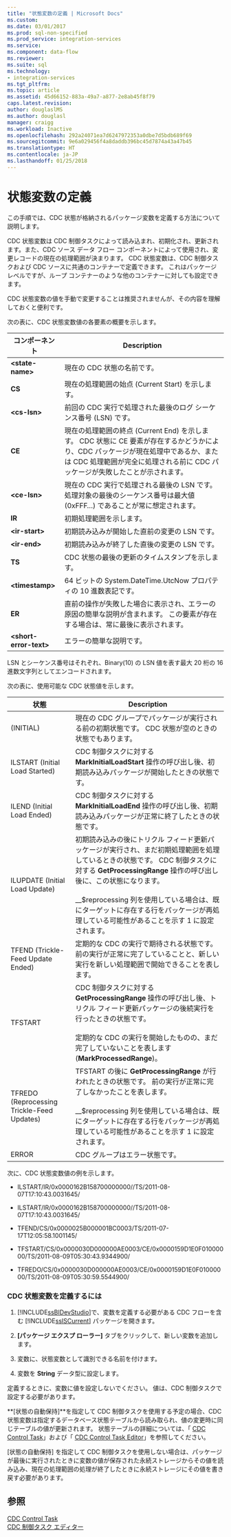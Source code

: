 ```yaml
---
title: "状態変数の定義 | Microsoft Docs"
ms.custom: 
ms.date: 03/01/2017
ms.prod: sql-non-specified
ms.prod_service: integration-services
ms.service: 
ms.component: data-flow
ms.reviewer: 
ms.suite: sql
ms.technology:
- integration-services
ms.tgt_pltfrm: 
ms.topic: article
ms.assetid: 45d66152-883a-49a7-a877-2e8ab45f8f79
caps.latest.revision: 
author: douglaslMS
ms.author: douglasl
manager: craigg
ms.workload: Inactive
ms.openlocfilehash: 292a24071ea7d6247972353a0dbe7d5bdb689f69
ms.sourcegitcommit: 9e6a029456f4a8daddb396bc45d7874a43a47b45
ms.translationtype: HT
ms.contentlocale: ja-JP
ms.lasthandoff: 01/25/2018
---
```

# <a name="define-a-state-variable"></a>状態変数の定義
  この手順では、CDC 状態が格納されるパッケージ変数を定義する方法について説明します。  
  
 CDC 状態変数は CDC 制御タスクによって読み込まれ、初期化され、更新されます。また、CDC ソース データ フロー コンポーネントによって使用され、変更レコードの現在の処理範囲が決まります。 CDC 状態変数は、CDC 制御タスクおよび CDC ソースに共通のコンテナーで定義できます。 これはパッケージ レベルですが、ループ コンテナーのような他のコンテナーに対しても設定できます。  
  
 CDC 状態変数の値を手動で変更することは推奨されませんが、その内容を理解しておくと便利です。  
  
 次の表に、CDC 状態変数値の各要素の概要を示します。  
  
|コンポーネント|Description|  
|---------------|-----------------|  
|**\<state-name>**|現在の CDC 状態の名前です。|  
|**CS**|現在の処理範囲の始点 (Current Start) を示します。|  
|**\<cs-lsn>**|前回の CDC 実行で処理された最後のログ シーケンス番号 (LSN) です。|  
|**CE**|現在の処理範囲の終点 (Current End) を示します。 CDC 状態に CE 要素が存在するかどうかにより、CDC パッケージが現在処理中であるか、または CDC 処理範囲が完全に処理される前に CDC パッケージが失敗したことが示されます。|  
|**\<ce-lsn>**|現在の CDC 実行で処理される最後の LSN です。 処理対象の最後のシーケンス番号は最大値 (0xFFF…) であることが常に想定されます。|  
|**IR**|初期処理範囲を示します。|  
|**\<ir-start>**|初期読み込みが開始した直前の変更の LSN です。|  
|**\<ir-end>**|初期読み込みが終了した直後の変更の LSN です。|  
|**TS**|CDC 状態の最後の更新のタイムスタンプを示します。|  
|**\<timestamp>**|64 ビットの System.DateTime.UtcNow プロパティの 10 進数表記です。|  
|**ER**|直前の操作が失敗した場合に表示され、エラーの原因の簡単な説明が含まれます。 この要素が存在する場合は、常に最後に表示されます。|  
|**\<short-error-text>**|エラーの簡単な説明です。|  
  
 LSN とシーケンス番号はそれぞれ、Binary(10) の LSN 値を表す最大 20 桁の 16 進数文字列としてエンコードされます。  
  
 次の表に、使用可能な CDC 状態値を示します。  
  
|状態|Description|  
|-----------|-----------------|  
|(INITIAL)|現在の CDC グループでパッケージが実行される前の初期状態です。 CDC 状態が空のときの状態でもあります。|  
|ILSTART (Initial Load Started)|CDC 制御タスクに対する **MarkInitialLoadStart** 操作の呼び出し後、初期読み込みパッケージが開始したときの状態です。|  
|ILEND (Initial Load Ended)|CDC 制御タスクに対する **MarkInitialLoadEnd** 操作の呼び出し後、初期読み込みパッケージが正常に終了したときの状態です。|  
|ILUPDATE (Initial Load Update)|初期読み込みの後にトリクル フィード更新パッケージが実行され、まだ初期処理範囲を処理しているときの状態です。 CDC 制御タスクに対する **GetProcessingRange** 操作の呼び出し後に、この状態になります。<br /><br /> __$reprocessing 列を使用している場合は、既にターゲットに存在する行をパッケージが再処理している可能性があることを示す 1 に設定されます。|  
|TFEND (Trickle-Feed Update Ended)|定期的な CDC の実行で期待される状態です。 前の実行が正常に完了していることと、新しい実行を新しい処理範囲で開始できることを表します。|  
|TFSTART|CDC 制御タスクに対する **GetProcessingRange** 操作の呼び出し後、トリクル フィード更新パッケージの後続実行を行ったときの状態です。<br /><br /> 定期的な CDC の実行を開始したものの、まだ完了していないことを表します (**MarkProcessedRange**)。|  
|TFREDO (Reprocessing Trickle-Feed Updates)|TFSTART の後に **GetProcessingRange** が行われたときの状態です。 前の実行が正常に完了しなかったことを表します。<br /><br /> __$reprocessing 列を使用している場合は、既にターゲットに存在する行をパッケージが再処理している可能性があることを示す 1 に設定されます。|  
|ERROR|CDC グループはエラー状態です。|  
  
 次に、CDC 状態変数値の例を示します。  
  
-   ILSTART/IR/0x0000162B158700000000//TS/2011-08-07T17:10:43.0031645/  
  
-   ILSTART/IR/0x0000162B158700000000//TS/2011-08-07T17:10:43.0031645/  
  
-   TFEND/CS/0x0000025B000001BC0003/TS/2011-07-17T12:05:58.1001145/  
  
-   TFSTART/CS/0x0000030D000000AE0003/CE/0x0000159D1E0F01000000/TS/2011-08-09T05:30:43.9344900/  
  
-   TFREDO/CS/0x0000030D000000AE0003/CE/0x0000159D1E0F01000000/TS/2011-08-09T05:30:59.5544900/  
  
### <a name="to-define-a-cdc-state-variable"></a>CDC 状態変数を定義するには  
  
1.  [!INCLUDE[ssBIDevStudio](../../includes/ssbidevstudio-md.md)]で、変数を定義する必要がある CDC フローを含む [!INCLUDE[ssISCurrent](../../includes/ssiscurrent-md.md)] パッケージを開きます。  
  
2.  **[パッケージ エクスプ ローラー]** タブをクリックして、新しい変数を追加します。  
  
3.  変数に、状態変数として識別できる名前を付けます。  
  
4.  変数を **String** データ型に設定します。  
  
 定義するときに、変数に値を設定しないでください。 値は、CDC 制御タスクで設定する必要があります。  
  
 **[状態の自動保持]**を指定して CDC 制御タスクを使用する予定の場合、CDC 状態変数は指定するデータベース状態テーブルから読み取られ、値の変更時に同じテーブルの値が更新されます。 状態テーブルの詳細については、「 [CDC Control Task](../../integration-services/control-flow/cdc-control-task.md)」および「 [CDC Control Task Editor](../../integration-services/control-flow/cdc-control-task-editor.md)」を参照してください。  
  
 [状態の自動保持] を指定して CDC 制御タスクを使用しない場合は、パッケージが最後に実行されたときに変数の値が保存された永続ストレージからその値を読み込み、現在の処理範囲の処理が終了したときに永続ストレージにその値を書き戻す必要があります。  
  
## <a name="see-also"></a>参照  
 [CDC Control Task](../../integration-services/control-flow/cdc-control-task.md)   
 [CDC 制御タスク エディター](../../integration-services/control-flow/cdc-control-task-editor.md)  
  
  
